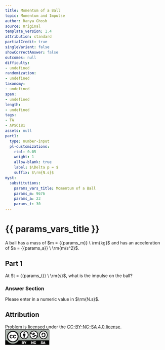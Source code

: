 ```yaml
---
title: Momentum of a Ball
topic: Momentum and Impulse
author: Ranya Ghosh
source: Original
template_version: 1.4
attribution: standard
partialCredit: true
singleVariant: false
showCorrectAnswer: false
outcomes: null
difficulty:
- undefined
randomization:
- undefined
taxonomy:
- undefined
span:
- undefined
length:
- undefined
tags:
- TA
- APSC181
assets: null
part1:
  type: number-input
  pl-customizations:
    rtol: 0.05
    weight: 1
    allow-blank: true
    label: $\Delta p = $
    suffix: $\rm{N.s}$
myst:
  substitutions:
    params_vars_title: Momentum of a Ball
    params_m: 9676
    params_a: 23
    params_t: 30
---
```

# {{ params_vars_title }}
A ball has a mass of $m = {{params_m}} \ \rm{kg}$ and has an acceleration of $a = {{params_a}} \ \rm{m/s^2}$.

## Part 1

At $t = {{params_t}} \ \rm{s}$, what is the impulse on the ball?

### Answer Section

Please enter in a numeric value in $\rm{N.s}$.

## Attribution

Problem is licensed under the [CC-BY-NC-SA 4.0 license](https://creativecommons.org/licenses/by-nc-sa/4.0/).<br> ![The Creative Commons 4.0 license requiring attribution-BY, non-commercial-NC, and share-alike-SA license.](https://raw.githubusercontent.com/firasm/bits/master/by-nc-sa.png)